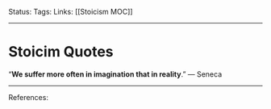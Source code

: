 Status:
Tags:
Links: [[Stoicism MOC]]
___
# Stoicim Quotes
“**We suffer more often in imagination that in reality**.” — Seneca
___
References: